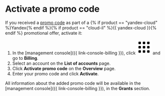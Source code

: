 # Activate a promo code

If you received a [promo code](../concepts/promo-code.md) as part of a {% if product == "yandex-cloud" %}Yandex{% endif %}{% if product == "cloud-il" %}{{ yandex-cloud }}{% endif %} promotional offer, activate it:

1. In the [management console]({{ link-console-billing }}), click ![image](../../_assets/main-menu.svg) and go to **Billing**.
1. Select an account on the **List of accounts** page.
1. Click **Activate promo code** on the **Overview** page.
1. Enter your promo code and click **Activate**.

All information about the added promo code will be available in the [management console]({{ link-console-billing }}), in the **Grants** section.

